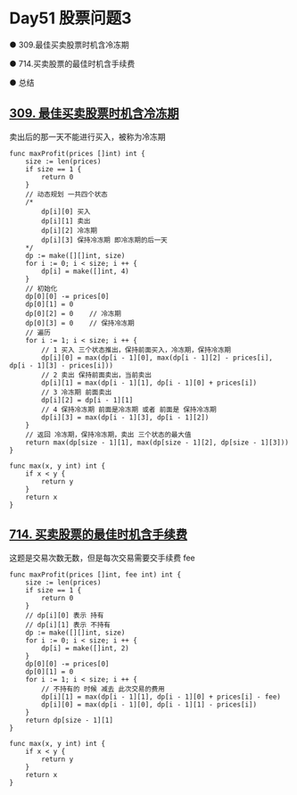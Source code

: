 # Day51 股票问题3

● 309.最佳买卖股票时机含冷冻期  

● 714.买卖股票的最佳时机含手续费  

● 总结

## [309. 最佳买卖股票时机含冷冻期](https://leetcode.cn/problems/best-time-to-buy-and-sell-stock-with-cooldown/description/)

卖出后的那一天不能进行买入，被称为冷冻期

```golang
func maxProfit(prices []int) int {
    size := len(prices)
    if size == 1 {
        return 0
    }
    // 动态规划 一共四个状态
    /*
        dp[i][0] 买入
        dp[i][1] 卖出
        dp[i][2] 冷冻期
        dp[i][3] 保持冷冻期 即冷冻期的后一天
    */
    dp := make([][]int, size)
    for i := 0; i < size; i ++ {
        dp[i] = make([]int, 4)
    }
    // 初始化
    dp[0][0] -= prices[0]
    dp[0][1] = 0
    dp[0][2] = 0    // 冷冻期
    dp[0][3] = 0    // 保持冷冻期
    // 遍历
    for i := 1; i < size; i ++ {
        // 1 买入 三个状态推出，保持前面买入，冷冻期，保持冷冻期
        dp[i][0] = max(dp[i - 1][0], max(dp[i - 1][2] - prices[i], dp[i - 1][3] - prices[i]))
        // 2 卖出 保持前面卖出，当前卖出
        dp[i][1] = max(dp[i - 1][1], dp[i - 1][0] + prices[i])
        // 3 冷冻期 前面卖出
        dp[i][2] = dp[i - 1][1]
        // 4 保持冷冻期 前面是冷冻期 或者 前面是 保持冷冻期
        dp[i][3] = max(dp[i - 1][3], dp[i - 1][2]) 
    }
    // 返回 冷冻期，保持冷冻期，卖出 三个状态的最大值
    return max(dp[size - 1][1], max(dp[size - 1][2], dp[size - 1][3]))
}

func max(x, y int) int {
    if x < y {
        return y
    }
    return x
}
```



## [714. 买卖股票的最佳时机含手续费](https://leetcode.cn/problems/best-time-to-buy-and-sell-stock-with-transaction-fee/description/)

这题是交易次数无数，但是每次交易需要交手续费 fee

```golang
func maxProfit(prices []int, fee int) int {
    size := len(prices)
    if size == 1 {
        return 0
    }
    // dp[i][0] 表示 持有
    // dp[i][1] 表示 不持有
    dp := make([][]int, size)
    for i := 0; i < size; i ++ {
        dp[i] = make([]int, 2)
    }
    dp[0][0] -= prices[0]
    dp[0][1] = 0
    for i := 1; i < size; i ++ {
        // 不持有的 时候 减去 此次交易的费用
        dp[i][1] = max(dp[i - 1][1], dp[i - 1][0] + prices[i] - fee)
        dp[i][0] = max(dp[i - 1][0], dp[i - 1][1] - prices[i])
    }
    return dp[size - 1][1]
}

func max(x, y int) int {
    if x < y {
        return y
    }
    return x
}
```

